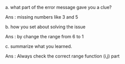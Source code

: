 a. what part of the error message gave you a clue?

Ans :  missing numbers like 3 and 5

b. how you set about solving the issue

Ans :  by change the range from 6 to 1

c. summarize what you learned.

Ans : Always check the correct range function (i,j) part 